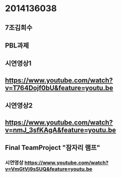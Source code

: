 # 2014136038
## 7조김희수
## PBL과제
## 시연영상1
## https://www.youtube.com/watch?v=T764Dojf0bU&feature=youtu.be
## 시연영상2
## https://www.youtube.com/watch?v=nmJ_3sfKAgA&feature=youtu.be  
## Final TeamProject "잠자리 램프"
### 시연영상 https://www.youtube.com/watch?v=VmGtVj9sSUQ&feature=youtu.be

